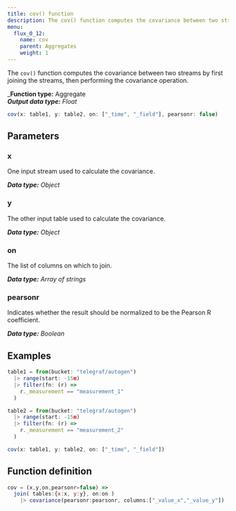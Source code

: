 ```yaml
---
title: cov() function
description: The cov() function computes the covariance between two streams by first joining the streams, then performing the covariance operation.
menu:
  flux_0_12:
    name: cov
    parent: Aggregates
    weight: 1
---
```


The `cov()` function computes the covariance between two streams by first joining the streams,
then performing the covariance operation.

_**Function type:** Aggregate  
_**Output data type:** Float_

```js
cov(x: table1, y: table2, on: ["_time", "_field"], pearsonr: false)
```

## Parameters

### x
One input stream used to calculate the covariance.

_**Data type:** Object_

### y
The other input table used to calculate the covariance.

_**Data type:** Object_

### on
The list of columns on which to join.

_**Data type:** Array of strings_

### pearsonr
Indicates whether the result should be normalized to be the Pearson R coefficient.

_**Data type:** Boolean_


## Examples

```js
table1 = from(bucket: "telegraf/autogen")
  |> range(start: -15m)
  |> filter(fn: (r) =>
    r._measurement == "measurement_1"
  )

table2 = from(bucket: "telegraf/autogen")
  |> range(start: -15m)
  |> filter(fn: (r) =>
    r._measurement == "measurement_2"
  )

cov(x: table1, y: table2, on: ["_time", "_field"])
```

## Function definition
```js
cov = (x,y,on,pearsonr=false) =>
  join( tables:{x:x, y:y}, on:on )
    |> covariance(pearsonr:pearsonr, columns:["_value_x","_value_y"])
```
